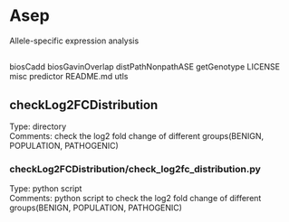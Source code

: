 
# Asep
Allele-specific expression analysis

## 
biosCadd
biosGavinOverlap
distPathNonpathASE
getGenotype
LICENSE
misc
predictor
README.md
utls


##  checkLog2FCDistribution
Type: directory  
Comments: check the log2 fold change of different groups(BENIGN, POPULATION, PATHOGENIC)  

### checkLog2FCDistribution/check_log2fc_distribution.py
Type: python script  
Comments: python script to check the log2 fold change of different groups(BENIGN, POPULATION, PATHOGENIC)  

### 
